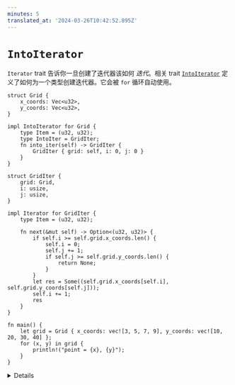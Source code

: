 ```yaml
---
minutes: 5
translated_at: '2024-03-26T10:42:52.895Z'
---
```


# `IntoIterator`

`Iterator` trait 告诉你一旦创建了迭代器该如何 _迭代_。相关 trait
[`IntoIterator`](https://doc.rust-lang.org/std/iter/trait.IntoIterator.html)
定义了如何为一个类型创建迭代器。它会被 `for` 循环自动使用。

```rust,editable
struct Grid {
    x_coords: Vec<u32>,
    y_coords: Vec<u32>,
}

impl IntoIterator for Grid {
    type Item = (u32, u32);
    type IntoIter = GridIter;
    fn into_iter(self) -> GridIter {
        GridIter { grid: self, i: 0, j: 0 }
    }
}

struct GridIter {
    grid: Grid,
    i: usize,
    j: usize,
}

impl Iterator for GridIter {
    type Item = (u32, u32);

    fn next(&mut self) -> Option<(u32, u32)> {
        if self.i >= self.grid.x_coords.len() {
            self.i = 0;
            self.j += 1;
            if self.j >= self.grid.y_coords.len() {
                return None;
            }
        }
        let res = Some((self.grid.x_coords[self.i], self.grid.y_coords[self.j]));
        self.i += 1;
        res
    }
}

fn main() {
    let grid = Grid { x_coords: vec![3, 5, 7, 9], y_coords: vec![10, 20, 30, 40] };
    for (x, y) in grid {
        println!("point = {x}, {y}");
    }
}
```

<details>

点击查阅 `IntoIterator` 文档。每个 `IntoIterator` 的实现都必须声明两种类型：

- `Item`：迭代的类型，例如 `i8`，
- `IntoIter`：`into_iter` 方法返回的 `Iterator` 类型。

注意 `IntoIter` 和 `Item` 是相连的：迭代器必须有相同的 `Item` 类型，意味着它返回 `Option<Item>`

例子中迭代了所有 x 和 y 坐标的组合。

尝试在 `main` 中对网格进行两次迭代。为什么会失败？注意 `IntoIterator::into_iter` 会取得 `self` 的所有权。

通过为 `&Grid` 实现 `IntoIterator` 并在 `GridIter` 中存储对 `Grid` 的引用来解决这个问题。

对于标准库类型也可能出现同样的问题：`for e in some_vector` 会取得 `some_vector` 的所有权并迭代该向量中拥有的元素。

```markdown
vector。请使用 `for e in &some_vector` 来遍历 `some_vector` 中元素的引用。
```
